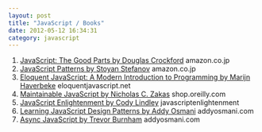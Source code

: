 ```yaml
---
layout: post
title: "JavaScript / Books"
date: 2012-05-12 16:34:31
category: javascript
---
```


1. [JavaScript: The Good Parts by Douglas Crockford](http://www.amazon.co.jp/dp/4873113911)
<span>amazon.co.jp</span>
2. [JavaScript Patterns by Stoyan Stefanov](http://www.amazon.co.jp/dp/4873114888)
<span>amazon.co.jp</span>
3. [Eloquent JavaScript: A Modern Introduction to Programming by Marijn Haverbeke](http://eloquentjavascript.net/)
<span>eloquentjavascript.net</span>
4. [Maintainable JavaScript by Nicholas C. Zakas](http://shop.oreilly.com/product/0636920025245.do)
<span>shop.oreilly.com</span>
5. [JavaScript Enlightenment by Cody Lindley](http://www.javascriptenlightenment.com/)
<span>javascriptenlightenment</span>
6. [Learning JavaScript Design Patterns by Addy Osmani](http://addyosmani.com/resources/essentialjsdesignpatterns/book/)
<span>addyosmani.com</span>
7. [Async JavaScript by Trevor Burnham](http://leanpub.com/asyncjs)
<span>addyosmani.com</span>